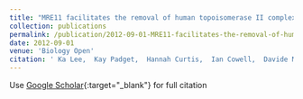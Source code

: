 ```yaml
---
title: "MRE11 facilitates the removal of human topoisomerase II complexes from genomic DNA"
collection: publications
permalink: /publication/2012-09-01-MRE11-facilitates-the-removal-of-human-topoisomerase-II-complexes-from-genomic-DNA
date: 2012-09-01
venue: 'Biology Open'
citation: ' Ka Lee,  Kay Padget,  Hannah Curtis,  Ian Cowell,  Davide Moiani,  Zbyslaw Sondka,  Nicholas Morris,  Graham Jackson,  Simon Cockell,  John Tainer,  Caroline Austin, &quot;MRE11 facilitates the removal of human topoisomerase II complexes from genomic DNA.&quot; Biology Open, 2012.'
---
```

Use [Google Scholar](https://scholar.google.com/scholar?q=MRE11+facilitates+the+removal+of+human+topoisomerase+II+complexes+from+genomic+DNA){:target="_blank"} for full citation